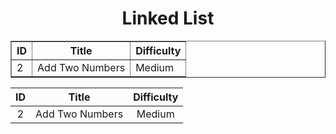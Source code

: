 # <div align=center>Linked List</div>

<table align=center border="1">
  <tr>
    <th>ID</th><th>Title</th><th>Difficulty</th>
  </tr>
  <tr>
    <td>2</td><td>Add Two Numbers</td><td>Medium</td>
</table>

  |ID|Title|Difficulty|
  |:-:|:-:|:-:|
  |2|Add Two Numbers|Medium|

